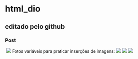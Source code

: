 # html_dio
## editado pelo github

### Post
<img>
<img src= "https://st.depositphotos.com/1438688/3547/i/450/depositphotos_35476589-stock-photo-codehtml-script- in-text-editr.jpg">
Fotos variáveis para praticar  inserções de imagens:
 <img src= "https://fotos.vivadecora.com.br/decoracao-home-office-poltrona-estofada-cinza-e-cadeira-de-couro-branca-alteraarquitetura-226540-proportional-height_cover_medium.jpg">
<img src= "https://viacarreira.com/wp-content/uploads/2019/11/ideias-criativas-e-divertidas-para-melhorar-ambiente-de-trabalho-17.jpg">
<img src= "https://snacknation.com/wp-content/uploads/2020/06/The-Beta-Tester.jpg">
